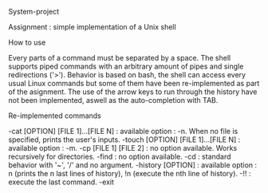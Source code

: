 System-project

Assignment : simple implementation of a Unix shell

How to use

Every parts of a command must be separated by a space. The shell supports piped commands with an arbitrary amount of pipes and single redirections ('>'). Behavior is based on bash, the shell can access every usual Linux commands but some of them have been re-implemented as part of the asignment. The use of the arrow keys to run through the history have not been implemented, aswell as the auto-completion with TAB.

Re-implemented commands

-cat [OPTION] [FILE 1]...[FILE N] : available option : -n. When no file is specified, prints the user's inputs.
-touch [OPTION] [FILE 1]...[FILE N] : available option : -m.
-cp [FILE 1] [FILE 2] : no option available. Works recursively for directories.
-find : no option available.
-cd : standard behavior with '~', '/' and no argument.
-history [OPTION] : available option : n (prints the n last lines of history), !n (execute the nth line of history).
-!! : execute the last command.
-exit